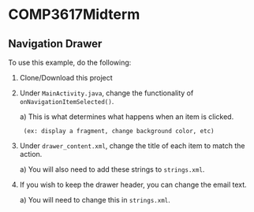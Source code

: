 # COMP3617Midterm

## Navigation Drawer

To use this example, do the following:

1. Clone/Download this project

2. Under `MainActivity.java`, change the functionality of `onNavigationItemSelected()`.

    a) This is what determines what happens when an item is clicked.
  
        (ex: display a fragment, change background color, etc)

3. Under `drawer_content.xml`, change the title of each item to match the action.

    a) You will also need to add these strings to `strings.xml`.

4. If you wish to keep the drawer header, you can change the email text.

    a) You will need to change this in `strings.xml`.
